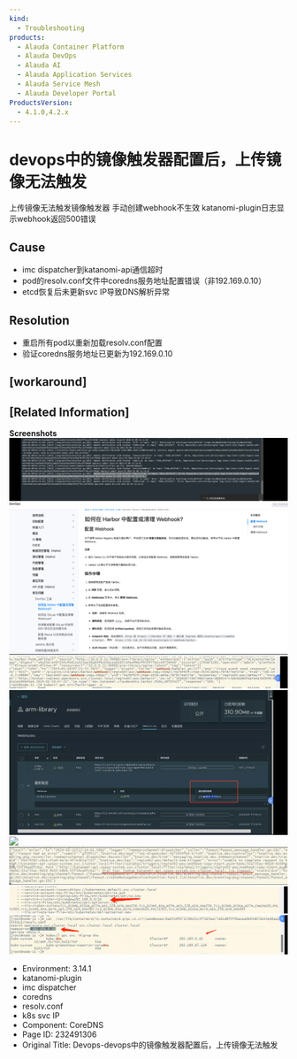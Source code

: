 ```yaml
---
kind:
  - Troubleshooting
products:
  - Alauda Container Platform
  - Alauda DevOps
  - Alauda AI
  - Alauda Application Services
  - Alauda Service Mesh
  - Alauda Developer Portal
ProductsVersion:
  - 4.1.0,4.2.x
---
```

<!-- A type of document that involves encountering a fault, diagnosing it, performing root cause analysis, and providing solutions. -->

# devops中的镜像触发器配置后，上传镜像无法触发

上传镜像无法触发镜像触发器 手动创建webhook不生效 katanomi-plugin日志显示webhook返回500错误

## Cause
- imc dispatcher到katanomi-api通信超时
- pod的resolv.conf文件中coredns服务地址配置错误（非192.169.0.10）
- etcd恢复后未更新svc IP导致DNS解析异常

## Resolution
- 重启所有pod以重新加载resolv.conf配置
- 验证coredns服务地址已更新为192.169.0.10

## [workaround]

## [Related Information]
**Screenshots**
![](assets/devops-devopszhong-de-jing-xiang-hong-fa-qi-pei-zhi-hou-shang-chuan-jing-xiang-w/mceclip2_1704815290771_g10lo.png)
![](assets/devops-devopszhong-de-jing-xiang-hong-fa-qi-pei-zhi-hou-shang-chuan-jing-xiang-w/mceclip3_1704815326820_1am7l.png)
![](assets/devops-devopszhong-de-jing-xiang-hong-fa-qi-pei-zhi-hou-shang-chuan-jing-xiang-w/mceclip0_1704871468103_codqo.png)
![](assets/devops-devopszhong-de-jing-xiang-hong-fa-qi-pei-zhi-hou-shang-chuan-jing-xiang-w/mceclip1_1704873589920_hka5n.png)
![](assets/devops-devopszhong-de-jing-xiang-hong-fa-qi-pei-zhi-hou-shang-chuan-jing-xiang-w/mceclip0_1704873585865_31jfo.png)
![](assets/devops-devopszhong-de-jing-xiang-hong-fa-qi-pei-zhi-hou-shang-chuan-jing-xiang-w/mceclip3_1705025421756_1le5g.png)
![](assets/devops-devopszhong-de-jing-xiang-hong-fa-qi-pei-zhi-hou-shang-chuan-jing-xiang-w/mceclip3_1705302355737_cqslg.png)
![](assets/devops-devopszhong-de-jing-xiang-hong-fa-qi-pei-zhi-hou-shang-chuan-jing-xiang-w/mceclip2_1705302350761_i2fho.png)
- Environment: 3.14.1
- katanomi-plugin
- imc dispatcher
- coredns
- resolv.conf
- k8s svc IP
- Component: CoreDNS
- Page ID: 232491306
- Original Title: Devops-devops中的镜像触发器配置后，上传镜像无法触发
